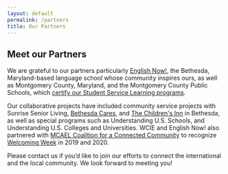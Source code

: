 ```yaml
---
layout: default
permalink: /partners
title: Our Partners
---
```

## Meet our Partners
We are grateful to our partners particularly [English Now!](http://english-now.com/), the Bethesda, Maryland-based language school whose community inspires ours, as well as Montgomery County, Maryland, and the Montgomery County Public Schools, which [certify our Student Service Learning programs](https://montgomerycountymd.galaxydigital.com/agency/detail/?agency_id=92808).

Our collaborative projects have included community service projects with Sunrise Senior Living, [Bethesda Cares](https://bethesdacares.org/), and [The Children's Inn](https://childrensinn.org/) in Bethesda, as well as special programs such as Understanding U.S. Schools, and Understanding U.S. Colleges and Universities. WCIE and English Now! also partnered with [MCAEL Coalition for a Connected Community](https://mcael.org/) to recognize [Welcoming Week](https://www.welcomingamerica.org/programs/welcoming-week) in 2019 and 2020.

Please contact us if you’d like to join our efforts to connect the international and the local community. We look forward to meeting you!
